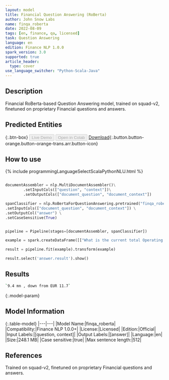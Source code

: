 ```yaml
---
layout: model
title: Financial Question Answering (RoBerta)
author: John Snow Labs
name: finqa_roberta
date: 2022-08-09
tags: [en, finance, qa, licensed]
task: Question Answering
language: en
edition: Finance NLP 1.0.0
spark_version: 3.0
supported: true
article_header:
  type: cover
use_language_switcher: "Python-Scala-Java"
---
```


## Description

Financial RoBerta-based Question Answering model, trained on squad-v2, finetuned on proprietary Financial questions and answers.

## Predicted Entities



{:.btn-box}
<button class="button button-orange" disabled>Live Demo</button>
<button class="button button-orange" disabled>Open in Colab</button>
[Download](https://s3.amazonaws.com/auxdata.johnsnowlabs.com/finance/models/finqa_roberta_en_1.0.0_3.2_1660054527812.zip){:.button.button-orange.button-orange-trans.arr.button-icon}

## How to use



<div class="tabs-box" markdown="1">
{% include programmingLanguageSelectScalaPythonNLU.html %}

```python

documentAssembler = nlp.MultiDocumentAssembler()\
        .setInputCols(["question", "context"])\
        .setOutputCols(["document_question", "document_context"])

spanClassifier = nlp.RoBertaForQuestionAnswering.pretrained("finqa_roberta","en", "finance/models") \
.setInputCols(["document_question", "document_context"]) \
.setOutputCol("answer") \
.setCaseSensitive(True)


pipeline = Pipeline(stages=[documentAssembler, spanClassifier])

example = spark.createDataFrame([["What is the current total Operating Profit?", "Operating profit totaled EUR 9.4 mn , down from EUR 11.7 mn in 2004"]]).toDF("question", "context")

result = pipeline.fit(example).transform(example)

result.select('answer.result').show()
```

</div>

## Results

```bash
`9.4 mn , down from EUR 11.7`
```

{:.model-param}
## Model Information

{:.table-model}
|---|---|
|Model Name:|finqa_roberta|
|Compatibility:|Finance NLP 1.0.0+|
|License:|Licensed|
|Edition:|Official|
|Input Labels:|[question, context]|
|Output Labels:|[answer]|
|Language:|en|
|Size:|248.1 MB|
|Case sensitive:|true|
|Max sentence length:|512|

## References

Trained on squad-v2, finetuned on proprietary Financial questions and answers.
